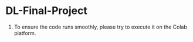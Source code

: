 # DL-Final-Project
1. To ensure the code runs smoothly, please try to execute it on the Colab platform.
